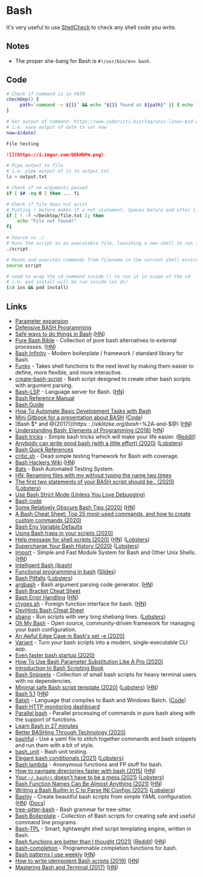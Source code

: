 # Bash

It's very useful to use [ShellCheck](https://www.shellcheck.net) to check any shell code you write.

## Notes

- The proper she-bang for Bash is `#!/usr/bin/env bash`.

## Code

```bash
# Check if command is in PATH
checkDep() {
     path=`command -v ${1}` && echo "${1} found at ${path}" || { echo "${1} not found" >&2 ; exit 1; }
}
```

```bash
# Get output of command. https://www.cyberciti.biz/faq/unix-linux-bsd-appleosx-bash-assign-variable-command-output/
# i.e. save output of date to var now
now=$(date)
```

```md
File testing

![](https://i.imgur.com/QGkHbPm.png)
```

```bash
# Pipe output to file.
# i.e. pipe output of ls to output.txt
ls > output.txt
```

```bash
# Check if no arguments passed
if [ $# -eq 0 ] then ... fi
```

```bash
# Check if file does not exist
# Putting ! before makes it a not statement. Spaces before and after [] are important.
if [ ! -f ~/Desktop/file.txt ]; then
    echo "File not found!"
fi
```

```bash
# Source vs ./
# Runs the script as an executable file, launching a new shell to run it
./script

# Reads and executes commands from filename in the current shell environment
source script
```

```bash
# need to wrap the cd command inside () to run it in scope of the cd
# i.e. pod install will be run inside ios dir
(cd ios && pod install)
```

## Links

- [Parameter expansion](http://wiki.bash-hackers.org/syntax/pe)
- [Defensive BASH Programming](http://www.kfirlavi.com/blog/2012/11/14/defensive-bash-programming/)
- [Safe ways to do things in Bash](https://github.com/anordal/shellharden/blob/master/how_to_do_things_safely_in_bash.md) ([HN](https://news.ycombinator.com/item?id=17057596))
- [Pure Bash Bible](https://github.com/dylanaraps/pure-bash-bible) - Collection of pure bash alternatives to external processes. ([HN](https://news.ycombinator.com/item?id=21013150))
- [Bash Infinity](https://github.com/niieani/bash-oo-framework) - Modern boilerplate / framework / standard library for Bash.
- [Funky](https://github.com/bbugyi200/funky) - Takes shell functions to the next level by making them easier to define, more flexible, and more interactive.
- [create-bash-script](https://github.com/nikita-skobov/create-bash-script) - Bash script designed to create other bash scripts with argument parsing.
- [Bash-LSP](https://github.com/bash-lsp/bash-language-server) - Language server for Bash. ([HN](https://news.ycombinator.com/item?id=26663135))
- [Bash Reference Manual](https://tiswww.case.edu/php/chet/bash/bashref.html)
- [Bash Guide](https://mywiki.wooledge.org/BashGuide)
- [How To Automate Basic Development Tasks with Bash](https://jmulholland.com/how-to-automate-basic-development-tasks-with-bash)
- [Mini Gitbook for a presentation about BASH](https://erkanerol.github.io/bash-lingua-non-grata/#/) ([Code](https://github.com/erkanerol/bash-lingua-non-grata))
- [Bash $\* and $@ (2017)](https://eklitzke.org/bash-$%2A-and-$@) ([HN](https://news.ycombinator.com/item?id=22027809))
- [Understanding Bash: Elements of Programming (2018)](https://www.linuxjournal.com/content/understanding-bash-elements-programming) ([HN](https://news.ycombinator.com/item?id=22052890))
- [Bash tricks](https://github.com/SimonBaeumer/bash-tricks) - Simple bash tricks which will make your life easier. ([Reddit](https://www.reddit.com/r/bash/comments/eokp46/some_simple_bash_tipps/))
- [Anybody can write good bash (with a little effort) (2020)](https://blog.yossarian.net/2020/01/23/Anybody-can-write-good-bash-with-a-little-effort) ([Lobsters](https://lobste.rs/s/y0nx8o/anybody_can_write_good_bash_with_little))
- [Bash Quick References](https://shellmagic.xyz/)
- [critic.sh](https://github.com/Checksum/critic.sh) - Dead simple testing framework for Bash with coverage.
- [Bash Hackers Wiki](https://wiki.bash-hackers.org/) ([HN](https://news.ycombinator.com/item?id=22382686))
- [Bats](https://github.com/bats-core/bats-core) - Bash Automated Testing System.
- [HN: Renaming files with mv without typing the name two times](https://news.ycombinator.com/item?id=22859935)
- [The first two statements of your BASH script should be.. (2020)](https://ashishb.net/all/the-first-two-statements-of-your-bash-script-should-be/) ([Lobsters](https://lobste.rs/s/ajoaje/first_two_statements_your_bash_script))
- [Use Bash Strict Mode (Unless You Love Debugging)](http://redsymbol.net/articles/unofficial-bash-strict-mode/)
- [Bash code](https://github.com/bminor/bash)
- [Some Relatively Obscure Bash Tips (2020)](https://zwischenzugs.com/2020/05/09/some-relatively-obscure-bash-tips/) ([HN](https://news.ycombinator.com/item?id=23126305))
- [A Bash Cheat Sheet: Top 25 most-used commands, and how to create custom commands (2020)](https://medium.com/better-programming/bash-cheat-sheet-top-25-commands-and-creating-custom-commands-75941dcdc450)
- [Bash Env Variable Defaults](https://www.yesthatblog.com/post/0065-env-defaults/)
- [Using Bash traps in your scripts (2020)](https://opensource.com/article/20/6/bash-trap)
- [Help message for shell scripts (2020)](https://samizdat.dev/help-message-for-shell-scripts/) ([HN](https://news.ycombinator.com/item?id=23763166)) ([Lobsters](https://lobste.rs/s/5njqrb/help_message_for_shell_scripts))
- [Supercharge Your Bash History (2020)](https://metaredux.com/posts/2020/07/07/supercharge-your-bash-history.html) ([Lobsters](https://lobste.rs/s/ruygyw/supercharge_your_bash_history))
- [Import](https://import.pw/) - Simple and Fast Module System for Bash and Other Unix Shells. ([HN](https://news.ycombinator.com/item?id=23864909))
- [Intelligent Bash (ibash)](https://rdmp.org/dmbcs/i-bash)
- [Functional programming in bash](https://github.com/ssledz/bash-fun) ([Slides](https://ssledz.github.io/presentations/bash-fun.html#/))
- [Bash Pitfalls](https://mywiki.wooledge.org/BashPitfalls) ([Lobsters](https://lobste.rs/s/1vqimp/bash_pitfalls))
- [argbash](https://github.com/matejak/argbash) - Bash argument parsing code generator. ([HN](https://news.ycombinator.com/item?id=24636367))
- [Bash Bracket Cheat Sheet](https://wizardzines.com/comics/brackets-cheatsheet/)
- [Bash Error Handling](https://wizardzines.com/comics/bash-errors/) ([HN](https://news.ycombinator.com/item?id=24727495))
- [ctypes.sh](https://github.com/taviso/ctypes.sh) - Foreign function interface for bash. ([HN](https://news.ycombinator.com/item?id=24738814))
- [DevHints Bash Cheat Sheet](https://devhints.io/bash)
- [sbang](https://github.com/spack/sbang) - Run scripts with very long shebang lines. ([Lobsters](https://lobste.rs/s/rin6rc/sbang_lets_you_run_scripts_with_very_long))
- [Oh My Bash](https://github.com/ohmybash/oh-my-bash) - Open source, community-driven framework for managing your bash configuration.
- [An Awful Edge Case in Bash's set -e (2020)](http://jbrot.com/blog/dash_e_problems.html)
- [Variant](https://github.com/mumoshu/variant2) - Turn your bash scripts into a modern, single-executable CLI app.
- [Even faster bash startup (2020)](https://work.lisk.in/2020/11/20/even-faster-bash-startup.html)
- [How To Use Bash Parameter Substitution Like A Pro (2020)](https://www.cyberciti.biz/tips/bash-shell-parameter-substitution-2.html)
- [Introduction to Bash Scripting Book](https://github.com/bobbyiliev/introduction-to-bash-scripting)
- [Bash Snippets](https://github.com/alexanderepstein/Bash-Snippets) - Collection of small bash scripts for heavy terminal users with no dependencies.
- [Minimal safe Bash script template (2020)](https://betterdev.blog/minimal-safe-bash-script-template/) ([Lobsters](https://lobste.rs/s/yeloyn/minimal_safe_bash_script_template)) ([HN](https://news.ycombinator.com/item?id=25428621))
- [Bash 5.1](https://lists.gnu.org/archive/html/info-gnu/2020-12/msg00003.html) ([HN](https://news.ycombinator.com/item?id=25492551))
- [Batsh](https://batsh.org/) - Language that compiles to Bash and Windows Batch. ([Code](https://github.com/batsh-dev-team/Batsh))
- [Bash HTTP monitoring dashboard](https://raymii.org/s/software/Bash_HTTP_Monitoring_Dashboard.html)
- [Parallel bash](https://github.com/Akianonymus/parallel-bash) - Parallel processing of commands in pure bash along with the support of functions.
- [Learn Bash in 27 minutes](https://github.com/pforret/LearnBashQuickly)
- [Better BASHing Through Technology (2020)](https://andydote.co.uk/2020/08/28/better-bashing-through-technology/)
- [bashful](https://github.com/wagoodman/bashful) - Use a yaml file to stitch together commands and bash snippets and run them with a bit of style.
- [bash_unit](https://github.com/pgrange/bash_unit) - Bash unit testing.
- [Elegant bash conditionals (2021)](https://timvisee.com/blog/elegant-bash-conditionals/) ([Lobsters](https://lobste.rs/s/nao13f/elegant_bash_conditionals))
- [Bash lambda](https://github.com/spencertipping/bash-lambda) - Anonymous functions and FP stuff for bash.
- [How to navigate directories faster with bash (2015)](https://mhoffman.github.io/2015/05/21/how-to-navigate-directories-with-the-shell.html) ([HN](https://news.ycombinator.com/item?id=26899531))
- [Your `~/.bashrc` doesn't have to be a mess (2021)](https://write.as/bpsylevc6lliaspe) ([Lobsters](https://lobste.rs/s/r1tpld/your_bashrc_doesn_t_have_be_mess))
- [Bash Function Names Can Be Almost Anything (2021)](https://blog.dnmfarrell.com/post/bash-function-names-can-be-almost-anything/) ([HN](https://news.ycombinator.com/item?id=27726699))
- [Writing a Bash Builtin in C to Parse INI Configs (2021)](https://mbuki-mvuki.org/posts/2021-07-12-writing-a-bash-builtin-in-c-to-parse-ini-configs/) ([Lobsters](https://lobste.rs/s/6wjuk4/writing_bash_builtin_c_parse_ini_configs))
- [Bashly](https://github.com/DannyBen/bashly) - Create beautiful bash scripts from simple YAML configuration. ([HN](https://news.ycombinator.com/item?id=28305479)) ([Docs](https://bashly.dannyb.co/))
- [tree-sitter-bash](https://github.com/tree-sitter/tree-sitter-bash) - Bash grammar for tree-sitter.
- [Bash Boilerplate](https://github.com/xwmx/bash-boilerplate) - Collection of Bash scripts for creating safe and useful command line programs.
- [Bash-TPL](https://github.com/TekWizely/bash-tpl) - Smart, lightweight shell script templating engine, written in Bash.
- [Bash functions are better than I thought (2021)](https://cuddly-octo-palm-tree.com/posts/2021-10-31-better-bash-functions/) ([Reddit](https://www.reddit.com/r/programming/comments/qjnzmn/underwhelmed_by_bash_functions_maybe_youre_using/)) ([HN](https://news.ycombinator.com/item?id=29058140))
- [bash-completion](https://github.com/scop/bash-completion) - Programmable completion functions for bash.
- [Bash patterns I use weekly](https://will-keleher.com/posts/5-Useful-Bash-Patterns.html) ([HN](https://news.ycombinator.com/item?id=29318751))
- [How to write idempotent Bash scripts (2019)](https://arslan.io/2019/07/03/how-to-write-idempotent-bash-scripts/) ([HN](https://news.ycombinator.com/item?id=29483070))
- [Mastering Bash and Terminal (2017)](https://www.blockloop.io/mastering-bash-and-terminal/) ([HN](https://news.ycombinator.com/item?id=13400350))
